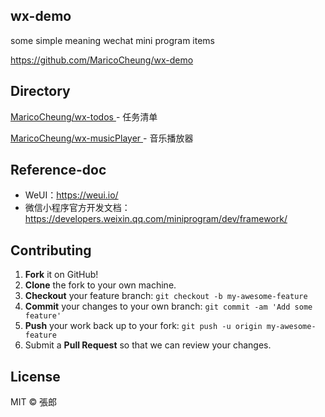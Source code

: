 ## wx-demo
some simple meaning wechat mini program items

https://github.com/MaricoCheung/wx-demo

## Directory

[MaricoCheung/wx-todos ](https://github.com/MaricoCheung/wx-todos)- 任务清单

[MaricoCheung/wx-musicPlayer ](https://github.com/MaricoCheung/wx-musicPlayer)- 音乐播放器

## Reference-doc

- WeUI：https://weui.io/
- 微信小程序官方开发文档：https://developers.weixin.qq.com/miniprogram/dev/framework/

## Contributing

1. **Fork** it on GitHub!
2. **Clone** the fork to your own machine.
3. **Checkout** your feature branch: `git checkout -b my-awesome-feature`
4. **Commit** your changes to your own branch: `git commit -am 'Add some feature'`
5. **Push** your work back up to your fork: `git push -u origin my-awesome-feature`
6. Submit a **Pull Request** so that we can review your changes.

## License

MIT  © 張郎